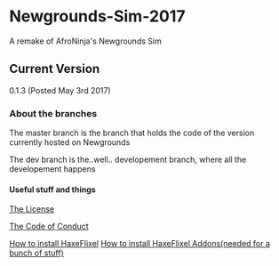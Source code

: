 # Newgrounds-Sim-2017 
A remake of AfroNinja's Newgrounds Sim
## Current Version
0.1.3 (Posted May 3rd 2017)

### About the branches
The master branch is the branch that holds the code of the version currently hosted on Newgrounds

The dev branch is the..well.. developement branch, where all the developement happens

#### Useful stuff and things

[The License](/License.md)

[The Code of Conduct](/CODE_OF_CONDUCT.md)

[How to install HaxeFlixel](http://haxeflixel.com/documentation/getting-started/)
[How to install HaxeFlixel Addons(needed for a bunch of stuff)](http://haxeflixel.com/documentation/flixel-addons/)
